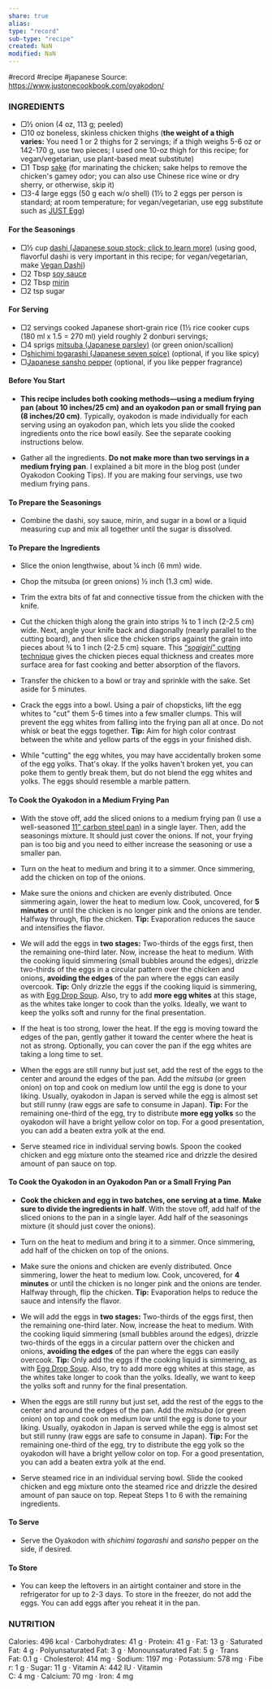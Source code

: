```yaml
---
share: true
alias: 
type: "record"
sub-type: "recipe"
created: NaN 
modified: NaN
---
```


#record #recipe #japanese
Source: https://www.justonecookbook.com/oyakodon/

### INGREDIENTS
-   ▢½ onion (4 oz, 113 g; peeled)
-   ▢10 oz boneless, skinless chicken thighs (**the weight of a thigh varies:** You need 1 or 2 thighs for 2 servings; if a thigh weighs 5-6 oz or 142-170 g, use two pieces; I used one 10-oz thigh for this recipe; for vegan/vegetarian, use plant-based meat substitute)
-   ▢1 Tbsp [sake](https://www.justonecookbook.com/sake/) (for marinating the chicken; sake helps to remove the chicken's gamey odor; you can also use Chinese rice wine or dry sherry, or otherwise, skip it)
-   ▢3-4 large eggs (50 g each w/o shell) (1½ to 2 eggs per person is standard; at room temperature; for vegan/vegetarian, use egg substitute such as [JUST Egg](https://www.ju.st/))

#### For the Seasonings

-   ▢½ cup [dashi (Japanese soup stock; click to learn more)](https://www.justonecookbook.com/how-to-make-dashi-jiru/) (using good, flavorful dashi is very important in this recipe; for vegan/vegetarian, make [Vegan Dashi](https://www.justonecookbook.com/vegan-shiitake-kombu-dashi/))
-   ▢2 Tbsp [soy sauce](https://www.justonecookbook.com/soy-sauce/)
-   ▢2 Tbsp [mirin](https://www.justonecookbook.com/mirin/)
-   ▢2 tsp sugar

#### For Serving

-   ▢2 servings cooked Japanese short-grain rice (1½ rice cooker cups (180 ml x 1.5 = 270 ml) yield roughly 2 donburi servings;
-   ▢4 sprigs [mitsuba (Japanese parsley)](https://www.justonecookbook.com/mitsuba/) (or green onion/scallion)
-   ▢[shichimi togarashi (Japanese seven spice)](https://www.justonecookbook.com/shichimi-togarashi/) (optional, if you like spicy)
-   ▢[Japanese sansho pepper](https://www.justonecookbook.com/sansho-pepper/) (optional, if you like pepper fragrance)

#### Before You Start

-   **This recipe includes both cooking methods—using a medium frying pan (about 10 inches/25 cm) and an oyakodon pan or small frying pan (8 inches/20 cm)**. Typically, oyakodon is made individually for each serving using an oyakodon pan, which lets you slide the cooked ingredients onto the rice bowl easily. See the separate cooking instructions below.
    
-   Gather all the ingredients. **Do not make more than two servings in a medium frying pan**. I explained a bit more in the blog post (under Oyakodon Cooking Tips). If you are making four servings, use two medium frying pans.
    

#### To Prepare the Seasonings

-   Combine the dashi, soy sauce, mirin, and sugar in a bowl or a liquid measuring cup and mix all together until the sugar is dissolved.
    

#### To Prepare the Ingredients

-   Slice the onion lengthwise, about ¼ inch (6 mm) wide.
    
-   Chop the mitsuba (or green onions) ½ inch (1.3 cm) wide.
    
-   Trim the extra bits of fat and connective tissue from the chicken with the knife.
    
-   Cut the chicken thigh along the grain into strips ¾ to 1 inch (2-2.5 cm) wide. Next, angle your knife back and diagonally (nearly parallel to the cutting board), and then slice the chicken strips against the grain into pieces about ¾ to 1 inch (2-2.5 cm) square. This [“_sogigiri_” cutting technique](https://www.justonecookbook.com/sogigiri/) gives the chicken pieces equal thickness and creates more surface area for fast cooking and better absorption of the flavors.
    
-   Transfer the chicken to a bowl or tray and sprinkle with the sake. Set aside for 5 minutes.
    
-   Crack the eggs into a bowl. Using a pair of chopsticks, lift the egg whites to "cut" them 5-6 times into a few smaller clumps. This will prevent the egg whites from falling into the frying pan all at once. Do not whisk or beat the eggs together. **Tip:** Aim for high color contrast between the white and yellow parts of the eggs in your finished dish.
    
-   While "cutting" the egg whites, you may have accidentally broken some of the egg yolks. That's okay. If the yolks haven't broken yet, you can poke them to gently break them, but do not blend the egg whites and yolks. The eggs should resemble a marble pattern.
    

#### To Cook the Oyakodon in a Medium Frying Pan

-   With the stove off, add the sliced onions to a medium frying pan (I use a well-seasoned [11” carbon steel pan](https://amzn.to/3RQW7vm)) in a single layer. Then, add the seasonings mixture. It should just cover the onions. If not, your frying pan is too big and you need to either increase the seasoning or use a smaller pan.
    
-   Turn on the heat to medium and bring it to a simmer. Once simmering, add the chicken on top of the onions.
    
-   Make sure the onions and chicken are evenly distributed. Once simmering again, lower the heat to medium low. Cook, uncovered, for **5 minutes** or until the chicken is no longer pink and the onions are tender. Halfway through, flip the chicken. **Tip:** Evaporation reduces the sauce and intensifies the flavor.
    
-   We will add the eggs in **two stages:** Two-thirds of the eggs first, then the remaining one-third later. Now, increase the heat to medium. With the cooking liquid simmering (small bubbles around the edges), drizzle two-thirds of the eggs in a circular pattern over the chicken and onions, **avoiding the edges** of the pan where the eggs can easily overcook. **Tip:** Only drizzle the eggs if the cooking liquid is simmering, as with [Egg Drop Soup](https://www.justonecookbook.com/kakitamajiru-japanese-egg-drop-soup/). Also, try to add **more egg whites** at this stage, as the whites take longer to cook than the yolks. Ideally, we want to keep the yolks soft and runny for the final presentation.
    
-   If the heat is too strong, lower the heat. If the egg is moving toward the edges of the pan, gently gather it toward the center where the heat is not as strong. Optionally, you can cover the pan if the egg whites are taking a long time to set.
    
-   When the eggs are still runny but just set, add the rest of the eggs to the center and around the edges of the pan. Add the _mitsuba_ (or green onion) on top and cook on medium low until the egg is done to your liking. Usually, oyakodon in Japan is served while the egg is almost set but still runny (raw eggs are safe to consume in Japan). **Tip:** For the remaining one-third of the egg, try to distribute **more egg yolks** so the oyakodon will have a bright yellow color on top. For a good presentation, you can add a beaten extra yolk at the end.
    
-   Serve steamed rice in individual serving bowls. Spoon the cooked chicken and egg mixture onto the steamed rice and drizzle the desired amount of pan sauce on top.
    

#### To Cook the Oyakodon in an Oyakodon Pan or a Small Frying Pan

-   **Cook the chicken and egg in two batches, one serving at a time. Make sure to divide the ingredients in half**. With the stove off, add half of the sliced onions to the pan in a single layer. Add half of the seasonings mixture (it should just cover the onions).
    
-   Turn on the heat to medium and bring it to a simmer. Once simmering, add half of the chicken on top of the onions.
    
-   Make sure the onions and chicken are evenly distributed. Once simmering, lower the heat to medium low. Cook, uncovered, for **4 minutes** or until the chicken is no longer pink and the onions are tender. Halfway through, flip the chicken. **Tip:** Evaporation helps to reduce the sauce and intensify the flavor.
    
-   We will add the eggs in **two stages:** Two-thirds of the eggs first, then the remaining one-third later. Now, increase the heat to medium. With the cooking liquid simmering (small bubbles around the edges), drizzle two-thirds of the eggs in a circular pattern over the chicken and onions, **avoiding the edges** of the pan where the eggs can easily overcook. **Tip:** Only add the eggs if the cooking liquid is simmering, as with [Egg Drop Soup](https://www.justonecookbook.com/kakitamajiru-japanese-egg-drop-soup/). Also, try to add more egg whites at this stage, as the whites take longer to cook than the yolks. Ideally, we want to keep the yolks soft and runny for the final presentation.
    
-   When the eggs are still runny but just set, add the rest of the eggs to the center and around the edges of the pan. Add the _mitsuba_ (or green onion) on top and cook on medium low until the egg is done to your liking. Usually, oyakodon in Japan is served while the egg is almost set but still runny (raw eggs are safe to consume in Japan). **Tip:** For the remaining one-third of the egg, try to distribute the egg yolk so the oyakodon will have a bright yellow color on top. For a good presentation, you can add a beaten extra yolk at the end.
    
-   Serve steamed rice in an individual serving bowl. Slide the cooked chicken and egg mixture onto the steamed rice and drizzle the desired amount of pan sauce on top. Repeat Steps 1 to 6 with the remaining ingredients.
    

#### To Serve

-   Serve the Oyakodon with _shichimi togarashi_ and _sansho_ pepper on the side, if desired.
    

#### To Store

-   You can keep the leftovers in an airtight container and store in the refrigerator for up to 2-3 days. To store in the freezer, do not add the eggs. You can add eggs after you reheat it in the pan.
    

### NUTRITION

Calories: 496 kcal · Carbohydrates: 41 g · Protein: 41 g · Fat: 13 g · Saturated Fat: 4 g · Polyunsaturated Fat: 3 g · Monounsaturated Fat: 5 g · Trans Fat: 0.1 g · Cholesterol: 414 mg · Sodium: 1197 mg · Potassium: 578 mg · Fiber: 1 g · Sugar: 11 g · Vitamin A: 442 IU · Vitamin C: 4 mg · Calcium: 70 mg · Iron: 4 mg